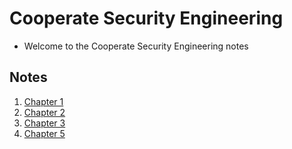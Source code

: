 # Cooperate Security Engineering
 - Welcome to the Cooperate Security Engineering notes
## Notes
1. [Chapter 1](C1.md)
2. [Chapter 2](C2.md)
3. [Chapter 3](C3.md)
5. [Chapter 5](C5.md)